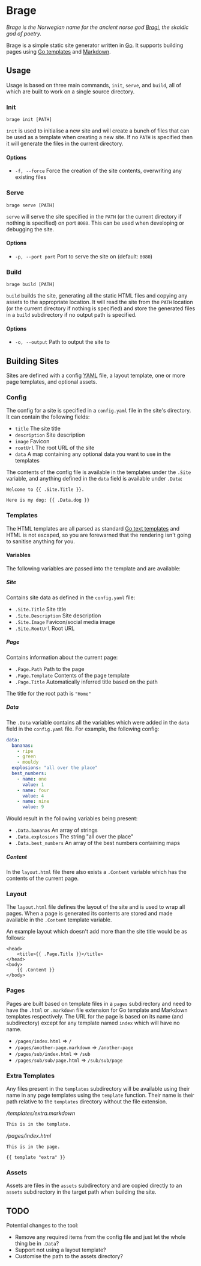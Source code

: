 # Brage

_Brage is the Norwegian name for the ancient norse god [Bragi](https://en.wikipedia.org/wiki/Bragi),
the skaldic god of poetry._

Brage is a simple static site generator written in [Go](https://go.dev/). It
supports building pages using [Go templates](https://pkg.go.dev/text/template) and
[Markdown](https://www.markdownguide.org/).

## Usage

Usage is based on three main commands, `init`, `serve`, and `build`, all of which
are built to work on a single source directory.

### Init

```shell
brage init [PATH]
```

`init` is used to initialise a new site and will create a bunch of files that can
be used as a template when creating a new site. If no `PATH` is specified then it
will generate the files in the current directory.

#### Options

* `-f, --force` Force the creation of the site contents, overwriting any existing files

### Serve

```shell
brage serve [PATH]
```

`serve` will serve the site specified in the `PATH` (or the current directory if
nothing is specified) on port `8080`. This can be used when developing or debugging
the site.

#### Options

* `-p, --port port` Port to serve the site on (default: `8080`)

### Build

```shell
brage build [PATH]
```

`build` builds the site, generating all the static HTML files and copying any assets
to the appropriate location. It will read the site from the `PATH` location (or the
current directory if nothing is specified) and store the generated files in a `build`
subdirectory if no output path is specified.

#### Options

* `-o, --output` Path to output the site to

## Building Sites

Sites are defined with a config [YAML](https://yaml.org/) file, a layout template,
one or more page templates, and optional assets.

### Config

The config for a site is specified in a `config.yaml` file in the site's directory.
It can contain the following fields:

* `title` The site title
* `description` Site description
* `image` Favicon
* `rootUrl` The root URL of the site
* `data` A map containing any optional data you want to use in the templates

The contents of the config file is available in the templates under the `.Site` variable,
and anything defined in the `data` field is available under `.Data`:

```gohtml
Welcome to {{ .Site.Title }}.

Here is my dog: {{ .Data.dog }}
```

### Templates

The HTML templates are all parsed as standard [Go text templates](https://pkg.go.dev/text/template)
and HTML is not escaped, so you are forewarned that the rendering isn't going to
sanitise anything for you.

#### Variables

The following variables are passed into the template and are available:

##### Site

Contains site data as defined in the `config.yaml` file:

* `.Site.Title` Site title
* `.Site.Description` Site description
* `.Site.Image` Favicon/social media image
* `.Site.RootUrl` Root URL

##### Page

Contains information about the current page:

* `.Page.Path` Path to the page
* `.Page.Template` Contents of the page template
* `.Page.Title` Automatically inferred title based on the path

The title for the root path is `"Home"`

##### Data

The `.Data` variable contains all the variables which were added in the `data` field
in the `config.yaml` file. For example, the following config:

```yaml
data:
  bananas:
    - ripe
    - green
    - mouldy
  explosions: "all over the place"
  best_numbers:
    - name: one
      value: 1
    - name: four
      value: 4
    - name: nine
      value: 9
```

Would result in the following variables being present:

* `.Data.bananas` An array of strings
* `.Data.explosions` The string "all over the place"
* `.Data.best_numbers` An array of the best numbers containing maps

##### Content

In the `layout.html` file there also exists a `.Content` variable which has the
contents of the current page.

### Layout

The `layout.html` file defines the layout of the site and is used to wrap all pages.
When a page is generated its contents are stored and made available in the `.Content`
template variable.

An example layout which doesn't add more than the site title would be as follows:

```gohtml
<head>
    <title>{{ .Page.Title }}</title>
</head>
<body>
    {{ .Content }}
</body>
```

### Pages

Pages are built based on template files in a `pages` subdirectory and need to have
the `.html` or `.markdown` file extension for Go template and Markdown templates
respectively. The URL for the page is based on its name (and subdirectory) except
for any template named `index` which will have no name.

* `/pages/index.html` => `/`
* `/pages/another-page.markdown` => `/another-page`
* `/pages/sub/index.html` => `/sub`
* `/pages/sub/sub/page.html` => `/sub/sub/page`

### Extra Templates

Any files present in the `templates` subdirectory will be available using their name
in any page templates using the `template` function. Their name is their path relative
to the `templates` directory without the file extension.

_/templates/extra.markdown_
```markdown
This is in the template.
```

_/pages/index.html_
```gohtml
This is in the page.

{{ template "extra" }}
```

### Assets

Assets are files in the `assets` subdirectory and are copied directly to an `assets`
subdirectory in the target path when building the site.

## TODO

Potential changes to the tool:

* Remove any required items from the config file and just let the whole thing be in `.Data`?
* Support not using a layout template?
* Customise the path to the assets directory?
